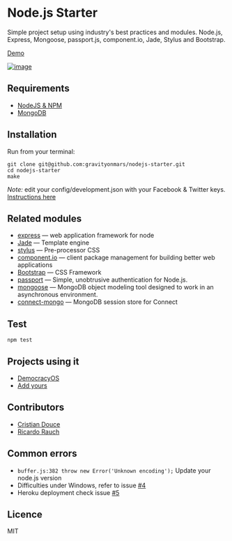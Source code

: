 # Node.js Starter
Simple project setup using industry's best practices and modules. 
Node.js, Express, Mongoose, passport.js, component.io, Jade, Stylus and Bootstrap.

[Demo](http://nodejs-starter.herokuapp.com)

[![image](https://i.cloudup.com/Zghp8hHUK1.png)](https://cloudup.com/c9m73vDrkZk)


## Requirements
* [NodeJS & NPM](http://nodejs.org/download)
* [MongoDB](http://www.mongodb.org/downloads)

## Installation

Run from your terminal:

    git clone git@github.com:gravityonmars/nodejs-starter.git
    cd nodejs-starter
    make 

*Note:* edit your config/development.json with your Facebook & Twitter keys. [Instructions here](https://cloudup.com/c41pFaKcMBu)

## Related modules
* [express](https://github.com/visionmedia/express) — web application framework for node
* [Jade](https://github.com/visionmedia/jade) — Template engine
* [stylus](https://github.com/visionmedia/stylus) — Pre-processor CSS
* [component.io](https://github.com/component/component) — client package management for building better web applications
* [Bootstrap](http://getbootstrap.com) — CSS Framework
* [passport](http://passportjs.org) — Simple, unobtrusive authentication for Node.js.
* [mongoose](http://mongoosejs.com/) — MongoDB object modeling tool designed to work in an asynchronous environment.
* [connect-mongo](https://github.com/kcbanner/connect-mongo) — MongoDB session store for Connect


## Test

    npm test

## Projects using it
* [DemocracyOS](http://github.com/DemocracyOS/app)
* [Add yours](https://github.com/gravityonmars/nodejs-starter/edit/master/README.md)

## Contributors
* [Cristian Douce](http://twitter.com/cristiandouce)
* [Ricardo Rauch](http://twitter.com/gravityonmars)

## Common errors
* `buffer.js:382 throw new Error('Unknown encoding');`
  Update your node.js version
* Difficulties under Windows, refer to issue [#4](https://github.com/gravityonmars/nodejs-starter/issues/4)
* Heroku deployment check issue [#5](https://github.com/gravityonmars/nodejs-starter/issues/5)

## Licence 
MIT
